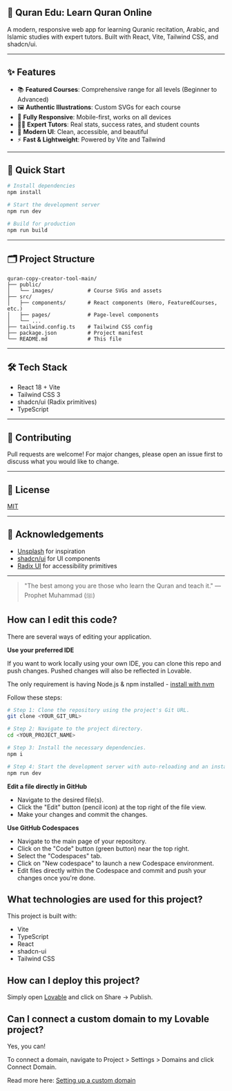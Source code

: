 
## 🌟 Quran Edu: Learn Quran Online

A modern, responsive web app for learning Quranic recitation, Arabic, and Islamic studies with expert tutors. Built with React, Vite, Tailwind CSS, and shadcn/ui.

---

## ✨ Features

- 📚 **Featured Courses**: Comprehensive range for all levels (Beginner to Advanced)
- 🖼️ **Authentic Illustrations**: Custom SVGs for each course
- 📱 **Fully Responsive**: Mobile-first, works on all devices
- 🧑‍🏫 **Expert Tutors**: Real stats, success rates, and student counts
- 🧩 **Modern UI**: Clean, accessible, and beautiful
- ⚡ **Fast & Lightweight**: Powered by Vite and Tailwind

---

## 🚀 Quick Start

```bash
# Install dependencies
npm install

# Start the development server
npm run dev

# Build for production
npm run build
```

---



## 🗂️ Project Structure

```
quran-copy-creator-tool-main/
├── public/
│   └── images/           # Course SVGs and assets
├── src/
│   ├── components/       # React components (Hero, FeaturedCourses, etc.)
│   ├── pages/            # Page-level components
│   └── ...
├── tailwind.config.ts    # Tailwind CSS config
├── package.json          # Project manifest
└── README.md             # This file
```

---

## 🛠️ Tech Stack
- React 18 + Vite
- Tailwind CSS 3
- shadcn/ui (Radix primitives)
- TypeScript

---

## 🤝 Contributing
Pull requests are welcome! For major changes, please open an issue first to discuss what you would like to change.

---

## 📄 License
[MIT](./LICENSE)

---

## 🙏 Acknowledgements
- [Unsplash](https://unsplash.com/) for inspiration
- [shadcn/ui](https://ui.shadcn.com/) for UI components
- [Radix UI](https://www.radix-ui.com/) for accessibility primitives

---

> "The best among you are those who learn the Quran and teach it." — Prophet Muhammad (ﷺ)

## How can I edit this code?

There are several ways of editing your application.


**Use your preferred IDE**

If you want to work locally using your own IDE, you can clone this repo and push changes. Pushed changes will also be reflected in Lovable.

The only requirement is having Node.js & npm installed - [install with nvm](https://github.com/nvm-sh/nvm#installing-and-updating)

Follow these steps:

```sh
# Step 1: Clone the repository using the project's Git URL.
git clone <YOUR_GIT_URL>

# Step 2: Navigate to the project directory.
cd <YOUR_PROJECT_NAME>

# Step 3: Install the necessary dependencies.
npm i

# Step 4: Start the development server with auto-reloading and an instant preview.
npm run dev
```

**Edit a file directly in GitHub**

- Navigate to the desired file(s).
- Click the "Edit" button (pencil icon) at the top right of the file view.
- Make your changes and commit the changes.

**Use GitHub Codespaces**

- Navigate to the main page of your repository.
- Click on the "Code" button (green button) near the top right.
- Select the "Codespaces" tab.
- Click on "New codespace" to launch a new Codespace environment.
- Edit files directly within the Codespace and commit and push your changes once you're done.

## What technologies are used for this project?

This project is built with:

- Vite
- TypeScript
- React
- shadcn-ui
- Tailwind CSS

## How can I deploy this project?

Simply open [Lovable](https://lovable.dev/projects/b541e35b-3445-48f1-9892-885d99a7b74a) and click on Share -> Publish.

## Can I connect a custom domain to my Lovable project?

Yes, you can!

To connect a domain, navigate to Project > Settings > Domains and click Connect Domain.

Read more here: [Setting up a custom domain](https://docs.lovable.dev/tips-tricks/custom-domain#step-by-step-guide)
